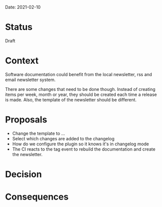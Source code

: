 Date: 2021-02-10

# Status
<!-- What is the status, such as draft, proposed, accepted, rejected,
deprecated, superseded, etc.? -->
Draft

# Context
<!-- What is the issue that we're seeing that is motivating this decision or change? -->
Software documentation could benefit from the local newsletter, rss and email
newsletter system.

There are some changes that need to be done though. Instead of creating items
per week, month or year, they should be created each time a release is made.
Also, the template of the newsletter should be different.

# Proposals
<!-- What are the possible solutions to the problem described in the context -->
* Change the template to ...
* Select which changes are added to the changelog
* How do we configure the plugin so it knows it's in changelog mode
* The CI reacts to the tag event to rebuild the documentation and create the
    newsletter.

# Decision
<!-- What is the change that we're proposing and/or doing? -->

# Consequences
<!-- What becomes easier or more difficult to do because of this change? -->
